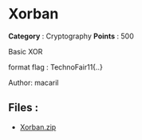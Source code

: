 # Xorban

**Category** : Cryptography
**Points** : 500

Basic XOR

format flag : TechnoFair11{..}


Author: macaril


## Files : 
 - [Xorban.zip](./Xorban.zip)


